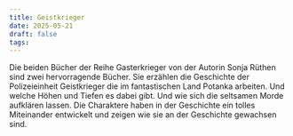 ```yaml
---
title: Geistkrieger
date: 2025-05-21
draft: false
tags:
---
```

Die beiden Bücher der Reihe Gasterkrieger von der Autorin Sonja Rüthen sind zwei hervorragende Bücher. Sie erzählen die Geschichte der Polizeieinheit Geistkrieger die im fantastischen Land Potanka arbeiten. Und welche Höhen und Tiefen es dabei gibt. Und wie sich die seltsamen Morde aufklären lassen. Die Charaktere haben in der Geschichte ein tolles Miteinander entwickelt und zeigen wie sie an der Geschichte gewachsen sind.